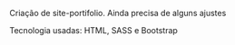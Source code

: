 Criação de site-portifolio.
Ainda precisa de alguns ajustes

Tecnologia usadas: HTML, SASS e Bootstrap
